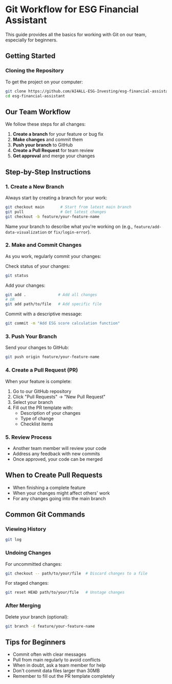 # Git Workflow for ESG Financial Assistant

This guide provides all the basics for working with Git on our team, especially for beginners.

## Getting Started

### Cloning the Repository

To get the project on your computer:

```bash
git clone https://github.com/AI4ALL-ESG-Investing/esg-financial-assistant.git
cd esg-financial-assistant
```

## Our Team Workflow

We follow these steps for all changes:

1. **Create a branch** for your feature or bug fix
2. **Make changes** and commit them
3. **Push your branch** to GitHub
4. **Create a Pull Request** for team review
5. **Get approval** and merge your changes

## Step-by-Step Instructions

### 1. Create a New Branch

Always start by creating a branch for your work:

```bash
git checkout main       # Start from latest main branch
git pull                # Get latest changes
git checkout -b feature/your-feature-name
```

Name your branch to describe what you're working on (e.g., `feature/add-data-visualization` or `fix/login-error`).

### 2. Make and Commit Changes

As you work, regularly commit your changes:

Check status of your changes:

```bash
git status
```

Add your changes:

```bash
git add .              # Add all changes
# OR
git add path/to/file   # Add specific file
```

Commit with a descriptive message:

```bash
git commit -m "Add ESG score calculation function"
```

### 3. Push Your Branch

Send your changes to GitHub:

```bash
git push origin feature/your-feature-name
```

### 4. Create a Pull Request (PR)

When your feature is complete:

1. Go to our GitHub repository
2. Click "Pull Requests" → "New Pull Request"
3. Select your branch
4. Fill out the PR template with:
   - Description of your changes
   - Type of change
   - Checklist items

### 5. Review Process

- Another team member will review your code
- Address any feedback with new commits
- Once approved, your code can be merged

## When to Create Pull Requests

- When finishing a complete feature
- When your changes might affect others' work
- For any changes going into the main branch

## Common Git Commands

### Viewing History

```bash
git log
```

### Undoing Changes

For uncommitted changes:

```bash
git checkout -- path/to/your/file  # Discard changes to a file
```

For staged changes:

```bash
git reset HEAD path/to/your/file   # Unstage changes
```

### After Merging

Delete your branch (optional):

```bash
git branch -d feature/your-feature-name
```

## Tips for Beginners

- Commit often with clear messages
- Pull from main regularly to avoid conflicts
- When in doubt, ask a team member for help
- Don't commit data files larger than 30MB
- Remember to fill out the PR template completely